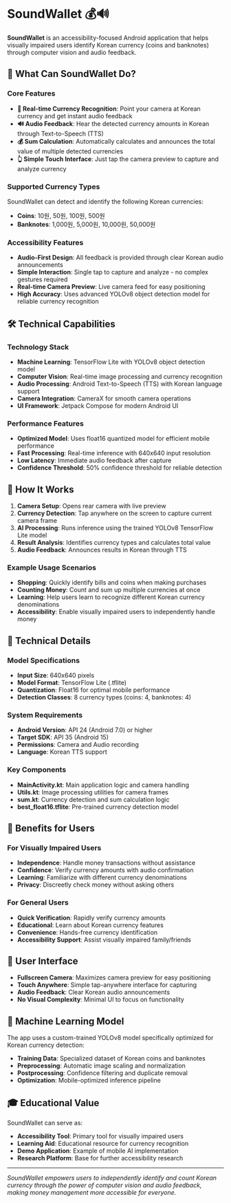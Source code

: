 # SoundWallet 💰🔊

**SoundWallet** is an accessibility-focused Android application that helps visually impaired users identify Korean currency (coins and banknotes) through computer vision and audio feedback.

## 🎯 What Can SoundWallet Do?

### Core Features
- **📱 Real-time Currency Recognition**: Point your camera at Korean currency and get instant audio feedback
- **🔊 Audio Feedback**: Hear the detected currency amounts in Korean through Text-to-Speech (TTS)
- **💰 Sum Calculation**: Automatically calculates and announces the total value of multiple detected currencies
- **👆 Simple Touch Interface**: Just tap the camera preview to capture and analyze currency

### Supported Currency Types
SoundWallet can detect and identify the following Korean currencies:
- **Coins**: 10원, 50원, 100원, 500원
- **Banknotes**: 1,000원, 5,000원, 10,000원, 50,000원

### Accessibility Features
- **Audio-First Design**: All feedback is provided through clear Korean audio announcements
- **Simple Interaction**: Single tap to capture and analyze - no complex gestures required
- **Real-time Camera Preview**: Live camera feed for easy positioning
- **High Accuracy**: Uses advanced YOLOv8 object detection model for reliable currency recognition

## 🛠️ Technical Capabilities

### Technology Stack
- **Machine Learning**: TensorFlow Lite with YOLOv8 object detection model
- **Computer Vision**: Real-time image processing and currency recognition
- **Audio Processing**: Android Text-to-Speech (TTS) with Korean language support
- **Camera Integration**: CameraX for smooth camera operations
- **UI Framework**: Jetpack Compose for modern Android UI

### Performance Features
- **Optimized Model**: Uses float16 quantized model for efficient mobile performance
- **Fast Processing**: Real-time inference with 640x640 input resolution
- **Low Latency**: Immediate audio feedback after capture
- **Confidence Threshold**: 50% confidence threshold for reliable detection

## 🚀 How It Works

1. **Camera Setup**: Opens rear camera with live preview
2. **Currency Detection**: Tap anywhere on the screen to capture current camera frame
3. **AI Processing**: Runs inference using the trained YOLOv8 TensorFlow Lite model
4. **Result Analysis**: Identifies currency types and calculates total value
5. **Audio Feedback**: Announces results in Korean through TTS

### Example Usage Scenarios
- **Shopping**: Quickly identify bills and coins when making purchases
- **Counting Money**: Count and sum up multiple currencies at once
- **Learning**: Help users learn to recognize different Korean currency denominations
- **Accessibility**: Enable visually impaired users to independently handle money

## 🔧 Technical Details

### Model Specifications
- **Input Size**: 640x640 pixels
- **Model Format**: TensorFlow Lite (.tflite)
- **Quantization**: Float16 for optimal mobile performance
- **Detection Classes**: 8 currency types (coins: 4, banknotes: 4)

### System Requirements
- **Android Version**: API 24 (Android 7.0) or higher
- **Target SDK**: API 35 (Android 15)
- **Permissions**: Camera and Audio recording
- **Language**: Korean TTS support

### Key Components
- **MainActivity.kt**: Main application logic and camera handling
- **Utils.kt**: Image processing utilities for camera frames
- **sum.kt**: Currency detection and sum calculation logic
- **best_float16.tflite**: Pre-trained currency detection model

## 🌟 Benefits for Users

### For Visually Impaired Users
- **Independence**: Handle money transactions without assistance
- **Confidence**: Verify currency amounts with audio confirmation
- **Learning**: Familiarize with different currency denominations
- **Privacy**: Discreetly check money without asking others

### For General Users
- **Quick Verification**: Rapidly verify currency amounts
- **Educational**: Learn about Korean currency features
- **Convenience**: Hands-free currency identification
- **Accessibility Support**: Assist visually impaired family/friends

## 📱 User Interface

- **Fullscreen Camera**: Maximizes camera preview for easy positioning
- **Touch Anywhere**: Simple tap-anywhere interface for capturing
- **Audio Feedback**: Clear Korean audio announcements
- **No Visual Complexity**: Minimal UI to focus on functionality

## 🔬 Machine Learning Model

The app uses a custom-trained YOLOv8 model specifically optimized for Korean currency detection:
- **Training Data**: Specialized dataset of Korean coins and banknotes
- **Preprocessing**: Automatic image scaling and normalization
- **Postprocessing**: Confidence filtering and duplicate removal
- **Optimization**: Mobile-optimized inference pipeline

## 🎓 Educational Value

SoundWallet can serve as:
- **Accessibility Tool**: Primary tool for visually impaired users
- **Learning Aid**: Educational resource for currency recognition
- **Demo Application**: Example of mobile AI implementation
- **Research Platform**: Base for further accessibility research

---

*SoundWallet empowers users to independently identify and count Korean currency through the power of computer vision and audio feedback, making money management more accessible for everyone.*